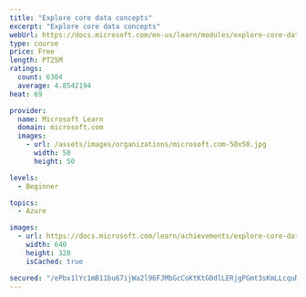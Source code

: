 ```yaml
---
title: "Explore core data concepts"
excerpt: "Explore core data concepts"
webUrl: https://docs.microsoft.com/en-us/learn/modules/explore-core-data-concepts/
type: course
price: Free
length: PT25M
ratings:
  count: 6304
  average: 4.8542194
heat: 69

provider:
  name: Microsoft Learn
  domain: microsoft.com
  images:
    - url: /assets/images/organizations/microsoft.com-50x50.jpg
      width: 50
      height: 50

levels:
  - Beginner

topics:
  - Azure

images:
  - url: https://docs.microsoft.com/learn/achievements/explore-core-data-concepts-social.png
    width: 640
    height: 320
    isCached: true

secured: "/ePbx1lYc1mB11bu67ijWa2l96FJMbGcCoKtKtG0dlLERjgPGmt3sKmLLcquNrJu62025nP/+MRZ3UQTAqcSbMPqj7n4hwyBdcm5x0t5Oo0qmlJ3LMbSS0ZJJZhmKUke5QGTbI9buRwQkGfBYsXN2r18qub++OR5KfphsMfJvVENTfNVv1v2lrH3O21jlOr1DMch/4+00nvBSFNPQodZ+OQme1hFUK6m36at4BVJ4QPVVJPiOBz8fyDS9GG6qCFtNgjbCKDRk4RLCKKHJqH0dQLpYDsOSqy1K0BfD9X+KrK4CTmzhm5h9NM8uTA/UYlYVD1AFabCFq9lOB9DBE2MOCT8SJeHrw1ND++evi3UJFManCya7RViNBrCmcOLE1+jWuqrUSbk4Pn4xBIag4Gv4qUbJRBsvKH44pkjRcxpqIo=;3ZJxdHc4xFGN4bHbkGY/sQ=="
---
```


